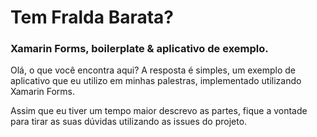# Tem Fralda Barata?

### Xamarin Forms, boilerplate &amp; aplicativo de exemplo.

Olá, o que você encontra aqui? A resposta é simples, um exemplo de aplicativo que eu utilizo em minhas palestras, implementado utilizando Xamarin Forms.

Assim que eu tiver um tempo maior descrevo as partes, fique a vontade para tirar as suas dúvidas utilizando as issues do projeto.

